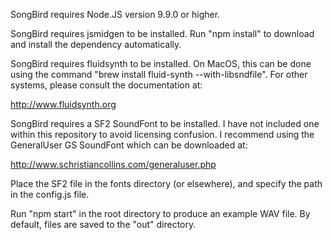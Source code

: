 SongBird requires Node.JS version 9.9.0 or higher.

SongBird requires jsmidgen to be installed. Run "npm install" to download
and install the dependency automatically.

SongBird requires fluidsynth to be installed. On MacOS, this can be done
using the command "brew install fluid-synth --with-libsndfile". For other
systems, please consult the documentation at:

http://www.fluidsynth.org

SongBird requires a SF2 SoundFont to be installed. I have not included one
within this repository to avoid licensing confusion. I recommend using the
GeneralUser GS SoundFont which can be downloaded at:

http://www.schristiancollins.com/generaluser.php

Place the SF2 file in the fonts directory (or elsewhere), and specify the
path in the config.js file.

Run "npm start" in the root directory to produce an example WAV file. By
default, files are saved to the "out" directory.
